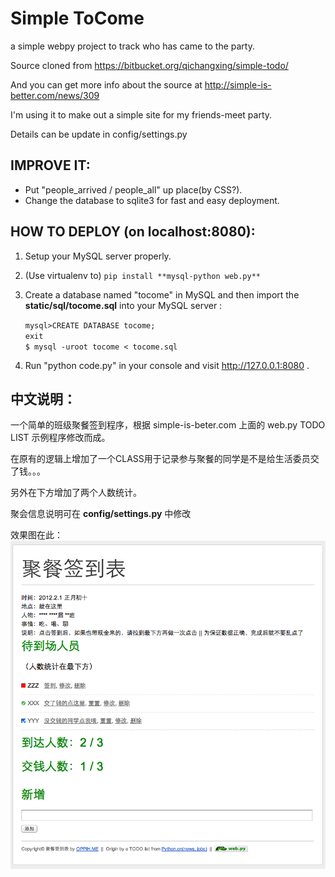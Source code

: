 # Simple ToCome

a simple webpy project to track who has came to the party.

Source cloned from <https://bitbucket.org/qichangxing/simple-todo/>

And you can get more info about the source at <http://simple-is-better.com/news/309>

I'm using it to make out a simple site for my friends-meet party.

Details can be update in config/settings.py

## IMPROVE IT:

- Put "people_arrived / people_all" up place(by CSS?).
- Change the database to sqlite3 for fast and easy deployment.

## HOW TO DEPLOY (on localhost:8080):

1. Setup your MySQL server properly.
2. (Use virtualenv to) `pip install **mysql-python web.py**`
3. Create a database named "tocome" in MySQL and then import the **static/sql/tocome.sql** into your MySQL server :


	`mysql>CREATE DATABASE tocome;`  
	`exit`  
	`$ mysql -uroot tocome < tocome.sql`

4. Run "python code.py" in your console and visit http://127.0.0.1:8080 .

## 中文说明：

一个简单的班级聚餐签到程序，根据 simple-is-beter.com 上面的 web.py TODO LIST 示例程序修改而成。

在原有的逻辑上增加了一个CLASS用于记录参与聚餐的同学是不是给生活委员交了钱。。。

另外在下方增加了两个人数统计。

聚会信息说明可在 **config/settings.py** 中修改

效果图在此：
![alt Simple ToCome](./simple_tocome_example.png "Simple ToCome")
